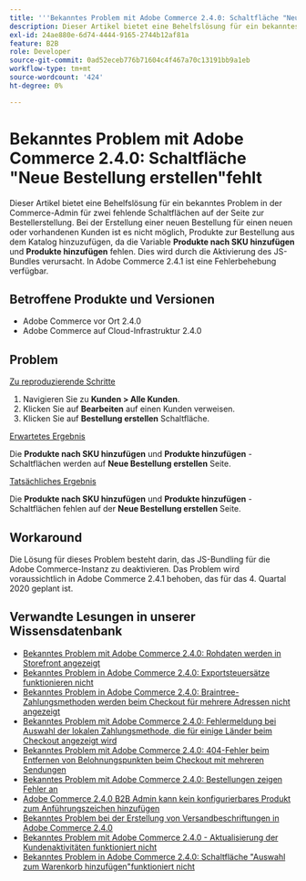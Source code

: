 ```yaml
---
title: '''Bekanntes Problem mit Adobe Commerce 2.4.0: Schaltfläche "Neues Sortiment erstellen"fehlt'
description: Dieser Artikel bietet eine Behelfslösung für ein bekanntes Problem in der Commerce-Admin für zwei fehlende Schaltflächen auf der Seite zur Bestellerstellung. Beim Erstellen einer neuen Bestellung für einen neuen oder vorhandenen Kunden ist es nicht möglich, Produkte zur Bestellung aus dem Katalog hinzuzufügen, da die Schaltflächen **Produkte über SKU hinzufügen** und **Produkte hinzufügen** fehlen. Dies wird durch die Aktivierung des JS-Bundles verursacht. In Adobe Commerce 2.4.1 ist eine Fehlerbehebung verfügbar.
exl-id: 24ae880e-6d74-4444-9165-2744b12af81a
feature: B2B
role: Developer
source-git-commit: 0ad52eceb776b71604c4f467a70c13191bb9a1eb
workflow-type: tm+mt
source-wordcount: '424'
ht-degree: 0%

---
```


# Bekanntes Problem mit Adobe Commerce 2.4.0: Schaltfläche &quot;Neue Bestellung erstellen&quot;fehlt

Dieser Artikel bietet eine Behelfslösung für ein bekanntes Problem in der Commerce-Admin für zwei fehlende Schaltflächen auf der Seite zur Bestellerstellung. Bei der Erstellung einer neuen Bestellung für einen neuen oder vorhandenen Kunden ist es nicht möglich, Produkte zur Bestellung aus dem Katalog hinzuzufügen, da die Variable **Produkte nach SKU hinzufügen** und **Produkte hinzufügen** fehlen. Dies wird durch die Aktivierung des JS-Bundles verursacht. In Adobe Commerce 2.4.1 ist eine Fehlerbehebung verfügbar.

## Betroffene Produkte und Versionen

* Adobe Commerce vor Ort 2.4.0
* Adobe Commerce auf Cloud-Infrastruktur 2.4.0

## Problem

<u>Zu reproduzierende Schritte</u>

1. Navigieren Sie zu **Kunden > Alle Kunden**.
1. Klicken Sie auf **Bearbeiten** auf einen Kunden verweisen.
1. Klicken Sie auf **Bestellung erstellen** Schaltfläche.

<u>Erwartetes Ergebnis</u>

Die **Produkte nach SKU hinzufügen** und **Produkte hinzufügen** -Schaltflächen werden auf **Neue Bestellung erstellen** Seite.

<u>Tatsächliches Ergebnis</u>

Die **Produkte nach SKU hinzufügen** und **Produkte hinzufügen** -Schaltflächen fehlen auf der **Neue Bestellung erstellen** Seite.

## Workaround

Die Lösung für dieses Problem besteht darin, das JS-Bundling für die Adobe Commerce-Instanz zu deaktivieren. Das Problem wird voraussichtlich in Adobe Commerce 2.4.1 behoben, das für das 4. Quartal 2020 geplant ist.

## Verwandte Lesungen in unserer Wissensdatenbank

* [Bekanntes Problem mit Adobe Commerce 2.4.0: Rohdaten werden in Storefront angezeigt](/help/troubleshooting/storefront/magento-2-4-0-issue-storefront-raw-message-data-display.md)
* [Bekanntes Problem in Adobe Commerce 2.4.0: Exportsteuersätze funktionieren nicht](/help/troubleshooting/miscellaneous/magento-2-4-0-known-issue-export-tax-rates-does-not-work.md)
* [Bekanntes Problem in Adobe Commerce 2.4.0: Braintree-Zahlungsmethoden werden beim Checkout für mehrere Adressen nicht angezeigt](/help/troubleshooting/payments/magento-2-4-0-braintree-not-in-multiple-addresses-checkout.md)
* [Bekanntes Problem mit Adobe Commerce 2.4.0: Fehlermeldung bei Auswahl der lokalen Zahlungsmethode, die für einige Länder beim Checkout angezeigt wird](/help/troubleshooting/payments/magento-2-4-0-checkout-error-selecting-local-payments.md)
* [Bekanntes Problem mit Adobe Commerce 2.4.0: 404-Fehler beim Entfernen von Belohnungspunkten beim Checkout mit mehreren Sendungen](/help/troubleshooting/storefront/magento-2-4-0-404-error-removing-rewards-points-on-multi-shipping-checkout.md)
* [Bekanntes Problem mit Adobe Commerce 2.4.0: Bestellungen zeigen Fehler an](/help/troubleshooting/storefront/magento-2-4-0-known-issue-orders-display-error.md)
* [Adobe Commerce 2.4.0 B2B Admin kann kein konfigurierbares Produkt zum Anführungszeichen hinzufügen](/help/troubleshooting/miscellaneous/magento-2-4-0-b2b-admin-can-t-add-configurable-product-to-quote.md)
* [Bekanntes Problem bei der Erstellung von Versandbeschriftungen in Adobe Commerce 2.4.0](/help/troubleshooting/known-issues-patches-attached/shipping-labels-creation-known-issue-in-magento-2-4-0.md)
* [Bekanntes Problem mit Adobe Commerce 2.4.0 - Aktualisierung der Kundenaktivitäten funktioniert nicht](/help/troubleshooting/miscellaneous/magento-2-4-0-refresh-on-customer-activities-does-not-work.md)
* [Bekanntes Problem in Adobe Commerce 2.4.0: Schaltfläche &quot;Auswahl zum Warenkorb hinzufügen&quot;funktioniert nicht](/help/troubleshooting/miscellaneous/magento-2-4-0-add-selections-to-my-cart-does-not-work.md)
